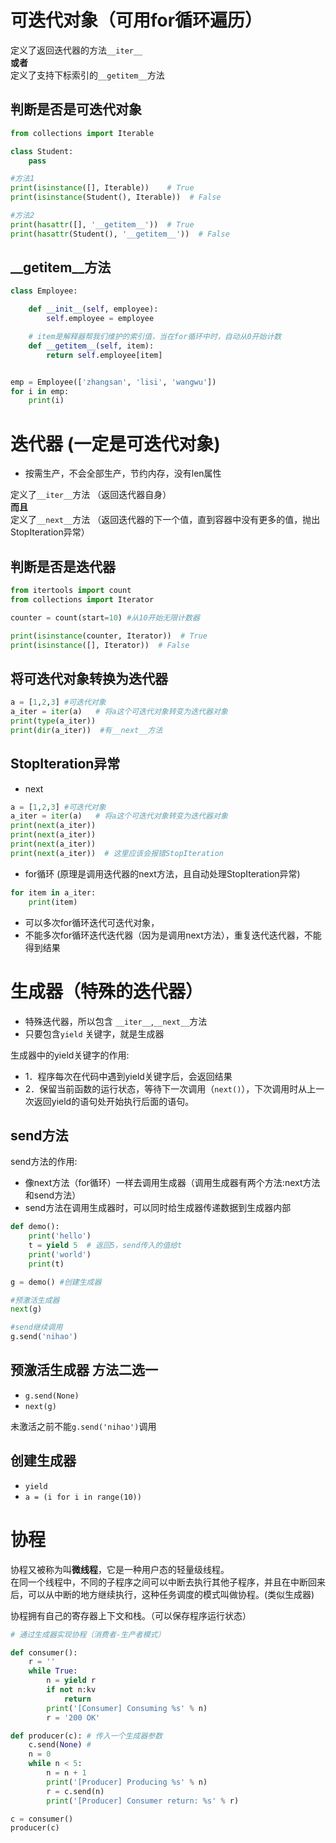 # 可迭代对象（可用for循环遍历）

定义了返回迭代器的方法`__iter__` <br>
**或者** <br>
定义了支持下标索引的`__getitem__`方法

## 判断是否是可迭代对象
```python
from collections import Iterable

class Student:
    pass

#方法1
print(isinstance([], Iterable))    # True
print(isinstance(Student(), Iterable))  # False

#方法2
print(hasattr([], '__getitem__'))  # True
print(hasattr(Student(), '__getitem__'))  # False

```

## __getitem__方法
```python
class Employee:

    def __init__(self, employee):
        self.employee = employee

    # item是解释器帮我们维护的索引值，当在for循环中时，自动从0开始计数
    def __getitem__(self, item):  
        return self.employee[item]


emp = Employee(['zhangsan', 'lisi', 'wangwu'])
for i in emp:
    print(i)
```

# 迭代器 (一定是可迭代对象)
- 按需生产，不会全部生产，节约内存，没有len属性

定义了`__iter__`方法 （返回迭代器自身）<br>
**而且** <br>
定义了`__next__`方法 （返回迭代器的下一个值，直到容器中没有更多的值，抛出StopIteration异常）


## 判断是否是迭代器
```python
from itertools import count
from collections import Iterator

counter = count(start=10) #从10开始无限计数器

print(isinstance(counter, Iterator))  # True
print(isinstance([], Iterator))  # False
```

## 将可迭代对象转换为迭代器
```python
a = [1,2,3] #可迭代对象
a_iter = iter(a)   # 将a这个可迭代对象转变为迭代器对象
print(type(a_iter))
print(dir(a_iter))  #有__next__方法
```

## StopIteration异常
- next
```python
a = [1,2,3] #可迭代对象
a_iter = iter(a)   # 将a这个可迭代对象转变为迭代器对象
print(next(a_iter))
print(next(a_iter))
print(next(a_iter))
print(next(a_iter))  # 这里应该会报错StopIteration
```

- for循环 (原理是调用迭代器的next方法，且自动处理StopIteration异常)
```python
for item in a_iter:
    print(item)
```
- 可以多次for循环迭代可迭代对象，
- 不能多次for循环迭代迭代器（因为是调用next方法），重复迭代迭代器，不能得到结果

# 生成器（特殊的迭代器）
- 特殊迭代器，所以包含 `__iter__`,`__next__`方法
- 只要包含`yield` 关键字，就是生成器

生成器中的yield关键字的作用:
- 1．程序每次在代码中遇到yield关键字后，会返回结果
- 2．保留当前函数的运行状态，等待下一次调用（`next()`），下次调用时从上一次返回yield的语句处开始执行后面的语句。

## send方法
send方法的作用:
- 像next方法（for循环）一样去调用生成器（调用生成器有两个方法:next方法和send方法）
- send方法在调用生成器时，可以同时给生成器传递数据到生成器内部

```python
def demo():
    print('hello')
    t = yield 5  # 返回5，send传入的值给t
    print('world')
    print(t)

g = demo() #创建生成器

#预激活生成器 
next(g)  

#send继续调用
g.send('nihao')
```
## 预激活生成器 方法二选一
- `g.send(None)`
- `next(g)` <br>

未激活之前不能`g.send('nihao')`调用

## 创建生成器
- `yield`
- `a = (i for i in range(10))`


# 协程

协程又被称为叫**微线程**，它是一种用户态的轻量级线程。<br>在同一个线程中，不同的子程序之间可以中断去执行其他子程序，并且在中断回来后，可以从中断的地方继续执行，这种任务调度的模式叫做协程。(类似生成器)

协程拥有自己的寄存器上下文和栈。（可以保存程序运行状态）

```python
# 通过生成器实现协程（消费者-生产者模式）

def consumer():
    r = ''
    while True:
        n = yield r
        if not n:kv
            return
        print('[Consumer] Consuming %s' % n)
        r = '200 OK'

def producer(c): # 传入一个生成器参数
    c.send(None) #
    n = 0
    while n < 5:
        n = n + 1
        print('[Producer] Producing %s' % n)
        r = c.send(n)
        print('[Producer] Consumer return: %s' % r)

c = consumer()
producer(c)
```

